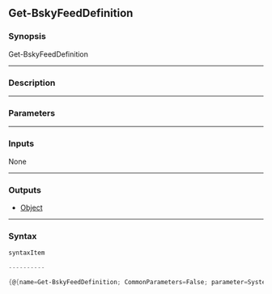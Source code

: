 Get-BskyFeedDefinition
----------------------




### Synopsis

Get-BskyFeedDefinition 




---


### Description


---


### Parameters


---


### Inputs
None




---


### Outputs
* [Object](https://learn.microsoft.com/en-us/dotnet/api/System.Object)






---


### Syntax
```PowerShell
syntaxItem
```
```PowerShell
----------
```
```PowerShell
{@{name=Get-BskyFeedDefinition; CommonParameters=False; parameter=System.Object[]}}
```
